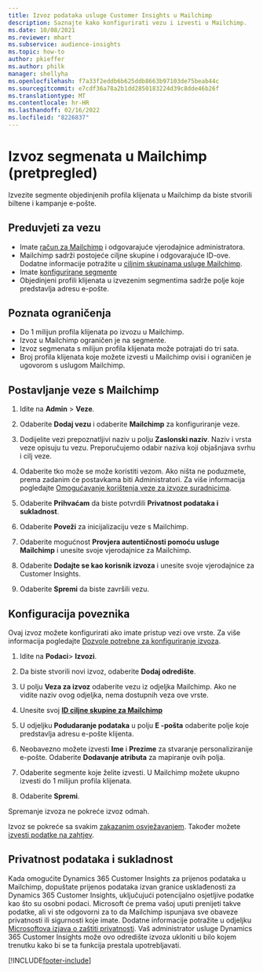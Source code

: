 ```yaml
---
title: Izvoz podataka usluge Customer Insights u Mailchimp
description: Saznajte kako konfigurirati vezu i izvesti u Mailchimp.
ms.date: 10/08/2021
ms.reviewer: mhart
ms.subservice: audience-insights
ms.topic: how-to
author: pkieffer
ms.author: philk
manager: shellyha
ms.openlocfilehash: f7a33f2eddb6b625ddb8663b97103de75beab44c
ms.sourcegitcommit: e7cdf36a78a2b1dd2850183224d39c8dde46b26f
ms.translationtype: MT
ms.contentlocale: hr-HR
ms.lasthandoff: 02/16/2022
ms.locfileid: "8226837"
---
```

# <a name="export-segments-to-mailchimp-preview"></a>Izvoz segmenata u Mailchimp (pretpregled)

Izvezite segmente objedinjenih profila klijenata u Mailchimp da biste stvorili biltene i kampanje e-pošte.

## <a name="prerequisites-for-connection"></a>Preduvjeti za vezu

-   Imate [račun za Mailchimp](https://mailchimp.com/) i odgovarajuće vjerodajnice administratora.
-   Mailchimp sadrži postojeće ciljne skupine i odgovarajuće ID-ove. Dodatne informacije potražite u [ciljnim skupinama usluge Mailchimp](https://mailchimp.com/help/create-audience/).
-   Imate [konfigurirane segmente](segments.md)
-   Objedinjeni profili klijenata u izvezenim segmentima sadrže polje koje predstavlja adresu e-pošte.

## <a name="known-limitations"></a>Poznata ograničenja

- Do 1 milijun profila klijenata po izvozu u Mailchimp.
- Izvoz u Mailchimp ograničen je na segmente.
- Izvoz segmenata s milijun profila klijenata može potrajati do tri sata. 
- Broj profila klijenata koje možete izvesti u Mailchimp ovisi i ograničen je ugovorom s uslugom Mailchimp.

## <a name="set-up-connection-to-mailchimp"></a>Postavljanje veze s Mailchimp

1. Idite na **Admin** > **Veze**.

1. Odaberite **Dodaj vezu** i odaberite **Mailchimp** za konfiguriranje veze.

1. Dodijelite vezi prepoznatljivi naziv u polju **Zaslonski naziv**. Naziv i vrsta veze opisuju tu vezu. Preporučujemo odabir naziva koji objašnjava svrhu i cilj veze.

1. Odaberite tko može se može koristiti vezom. Ako ništa ne poduzmete, prema zadanim će postavkama biti Administratori. Za više informacija pogledajte [Omogućavanje korištenja veze za izvoze suradnicima](connections.md#allow-contributors-to-use-a-connection-for-exports).

1. Odaberite **Prihvaćam** da biste potvrdili **Privatnost podataka i sukladnost**.

1. Odaberite **Poveži** za inicijalizaciju veze s Mailchimp.

1. Odaberite mogućnost **Provjera autentičnosti pomoću usluge Mailchimp** i unesite svoje vjerodajnice za Mailchimp.

1. Odaberite **Dodajte se kao korisnik izvoza** i unesite svoje vjerodajnice za Customer Insights.

1. Odaberite **Spremi** da biste završili vezu. 

## <a name="configure-the-connector"></a>Konfiguracija poveznika

Ovaj izvoz možete konfigurirati ako imate pristup vezi ove vrste. Za više informacija pogledajte [Dozvole potrebne za konfiguriranje izvoza](export-destinations.md#set-up-a-new-export).

1. Idite na **Podaci**> **Izvozi**.

1. Da biste stvorili novi izvoz, odaberite **Dodaj odredište**.

1. U polju **Veza za izvoz** odaberite vezu iz odjeljka Mailchimp. Ako ne vidite naziv ovog odjeljka, nema dostupnih veza ove vrste.

1. Unesite svoj **[ID ciljne skupine za Mailchimp](https://mailchimp.com/help/find-audience-id/)**

1. U odjeljku **Podudaranje podataka** u polju **E -pošta** odaberite polje koje predstavlja adresu e-pošte klijenta. 

1. Neobavezno možete izvesti **Ime** i **Prezime** za stvaranje personaliziranije e-pošte. Odaberite **Dodavanje atributa** za mapiranje ovih polja.

1. Odaberite segmente koje želite izvesti. U Mailchimp možete ukupno izvesti do 1 milijun profila klijenata.

1. Odaberite **Spremi**.

Spremanje izvoza ne pokreće izvoz odmah.

Izvoz se pokreće sa svakim [zakazanim osvježavanjem](system.md#schedule-tab). Također možete [izvesti podatke na zahtjev](export-destinations.md#run-exports-on-demand). 

## <a name="data-privacy-and-compliance"></a>Privatnost podataka i sukladnost

Kada omogućite Dynamics 365 Customer Insights za prijenos podataka u Mailchimp, dopuštate prijenos podataka izvan granice usklađenosti za Dynamics 365 Customer Insights, uključujući potencijalno osjetljive podatke kao što su osobni podaci. Microsoft će prema vašoj uputi prenijeti takve podatke, ali vi ste odgovorni za to da Mailchimp ispunjava sve obaveze privatnosti ili sigurnosti koje imate. Dodatne informacije potražite u odjeljku [Microsoftova izjava o zaštiti privatnosti](https://go.microsoft.com/fwlink/?linkid=396732).
Vaš administrator usluge Dynamics 365 Customer Insights može ovo odredište izvoza ukloniti u bilo kojem trenutku kako bi se ta funkcija prestala upotrebljavati.

[!INCLUDE[footer-include](../includes/footer-banner.md)]
